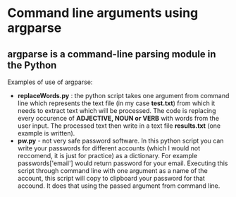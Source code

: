 # Command line arguments using argparse

## argparse is a command-line parsing module in the Python
Examples of use of argparse:

 - **replaceWords.py** : the python script takes one argument from command line which represents the text file (in my case **test.txt**) from which it needs to extract text which will be processed. The code is replacing every occurence of **ADJECTIVE, NOUN or VERB** with words from the user input. The processed text then write in a text file **results.txt** (one example is written).
 - **pw.py** - not very safe password software. In this python script you can write your passwords for different accounts (which I would not reccomend, it is just for practice) as a dictionary. For example passwords['email'] would return password for your email. Executing this script through command line with one argument as a name of the account, this script will copy to clipboard your password for that accound. It does that using the passed argument from command line.  
